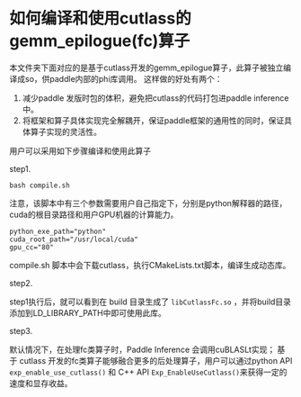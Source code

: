 # 如何编译和使用cutlass的gemm_epilogue(fc)算子

本文件夹下面对应的是基于cutlass开发的gemm_epilogue算子，此算子被独立编译成so，供paddle内部的phi库调用。
这样做的好处有两个：
1. 减少paddle 发版时包的体积，避免把cutlass的代码打包进paddle inference中。
2. 将框架和算子具体实现完全解耦开，保证paddle框架的通用性的同时，保证具体算子实现的灵活性。

用户可以采用如下步骤编译和使用此算子

step1.

`bash compile.sh`

注意，该脚本中有三个参数需要用户自己指定下，分别是python解释器的路径，cuda的根目录路径和用户GPU机器的计算能力。
```shell
python_exe_path="python"
cuda_root_path="/usr/local/cuda"
gpu_cc="80"
```
compile.sh 脚本中会下载cutlass，执行CMakeLists.txt脚本，编译生成动态库。


step2.

step1执行后，就可以看到在 build 目录生成了 `libCutlassFc.so` ，并将build目录添加到LD_LIBRARY_PATH中即可使用此库。


step3.

默认情况下，在处理fc类算子时，Paddle Inference 会调用cuBLASLt实现；
基于 cutlass 开发的fc类算子能够融合更多的后处理算子，用户可以通过python API `exp_enable_use_cutlass()` 和 C++ API `Exp_EnableUseCutlass()`来获得一定的速度和显存收益。
